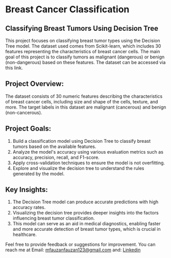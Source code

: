 # Breast Cancer Classification
## Classifying Breast Tumors Using Decision Tree
This project focuses on classifying breast tumor types using the Decision Tree model. The dataset used comes from Scikit-learn, which includes 30 features representing the characteristics of breast cancer cells. The main goal of this project is to classify tumors as malignant (dangerous) or benign (non-dangerous) based on these features. The dataset can be accessed via this link.

## Project Overview:
The dataset consists of 30 numeric features describing the characteristics of breast cancer cells, including size and shape of the cells, texture, and more. The target labels in this dataset are malignant (cancerous) and benign (non-cancerous).

## Project Goals:
1. Build a classification model using Decision Tree to classify breast tumors based on the available features.
2. Analyze the model's accuracy using various evaluation metrics such as accuracy, precision, recall, and F1-score.
3. Apply cross-validation techniques to ensure the model is not overfitting.
4. Explore and visualize the decision tree to understand the rules generated by the model.

## Key Insights:
1. The Decision Tree model can produce accurate predictions with high accuracy rates.
2. Visualizing the decision tree provides deeper insights into the factors influencing breast tumor classification.
3. This model can serve as an aid in medical diagnostics, enabling faster and more accurate detection of breast tumor types, which is crucial in healthcare.

Feel free to provide feedback or suggestions for improvement. You can reach me at Email: mfauzanfauzan123@gmail.com and: [Linkedin](www.linkedin.com/in/mfauzandsml)
